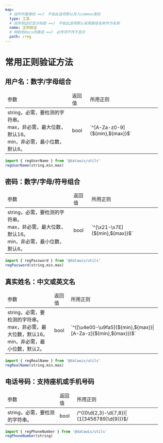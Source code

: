 ```yaml
---
map:
  # 组件所属类别 ==》 不给此选项默认存入common类别
  type: 工具
  # 组件侧边栏显示标题 ==》 不给此选项默认采用路径名称作为名称
  name: 正则验证
  # 映射到docs的路径 ==》 必传项不传不显示
  path: /reg
---
```


# 常用正则验证方法

## 用户名：数字/字母组合
<table>
  <thead>
    <tr>
      <td>参数</td>
      <td>返回值</td>
      <td>所用正则</td>
    </tr>
  </thead>
  <tbody>
    <tr>
      <td>
        <div>string，必需，要检测的字符串。</div>
        <div>max，非必需，最大位数，默认16。</div>
        <div>min，非必需，最小位数，默认6。</div>
      </td>
      <td>bool</td>
      <td>`^[A-Za-z0-9]{${min},${max}}$`</td>
    </tr>
  </tbody>
</table>

```javascript
import { regUserName } from '@datawis/utils'
regUserName(string,min,max)
```

## 密码：数字/字母/符号组合
<table>
  <thead>
    <tr>
      <td>参数</td>
      <td>返回值</td>
      <td>所用正则</td>
    </tr>
  </thead>
  <tbody>
    <tr>
      <td>
       <div>string，必需，要检测的字符串。</div>
        <div>max，非必需，最大位数，默认16。</div>
        <div>min，非必需，最小位数，默认6。</div>
      </td>
      <td>bool</td>
      <td>`^[\x21-\x7E]{${min},${max}}$`</td>
    </tr>
  </tbody>
</table>

```javascript
import { regPassword } from '@datawis/utils'
regPassword(string,min,max)
```

## 真实姓名：中文或英文名
<table>
  <thead>
    <tr>
      <td>参数</td>
      <td>返回值</td>
      <td>所用正则</td>
    </tr>
  </thead>
  <tbody>
    <tr>
      <td>
        <div>string，必需，要检测的字符串。</div>
        <div>max，非必需，最大位数，默认16。</div>
        <div>min，非必需，最小位数，默认2。</div>
      </td>
      <td>bool</td>
      <td>`^([\u4e00-\u9fa5]{${min},${max}}|[A-Za-z]{${min},${max}})$`</td>
    </tr>
  </tbody>
</table>

```javascript
import { regRealName } from '@datawis/utils'
regRealName(string,min,max)
```

## 电话号码：支持座机或手机号码
<table>
  <thead>
    <tr>
      <td>参数</td>
      <td>返回值</td>
      <td>所用正则</td>
    </tr>
  </thead>
  <tbody>
    <tr>
      <td>string，必需，要检测的字符串。</td>
      <td>bool</td>
      <td>/^((0\d{2,3}-\d{7,8})|(1[3456789]\d{9}))$/</td>
    </tr>
  </tbody>
</table>

```javascript
import { regPhoneNumber } from '@datawis/utils'
regPhoneNumber(string)
```